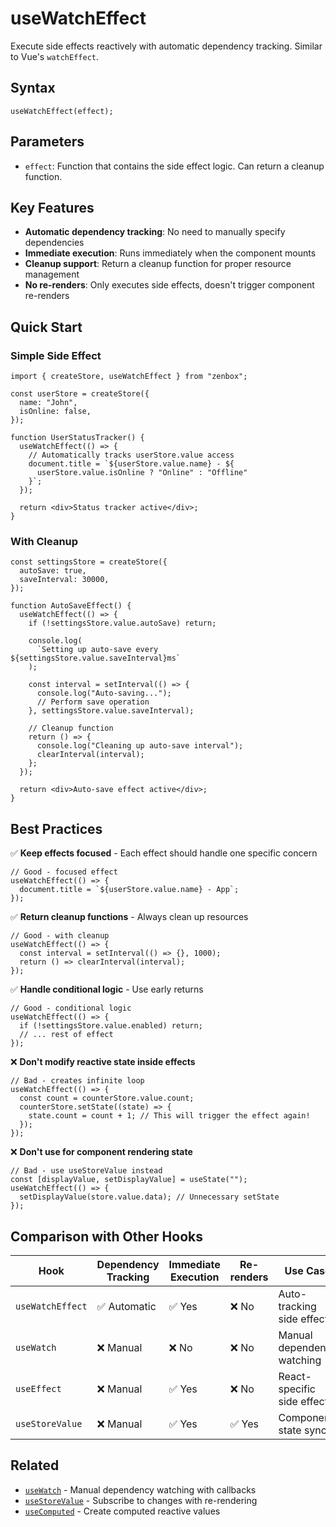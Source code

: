 # useWatchEffect

Execute side effects reactively with automatic dependency tracking. Similar to Vue's `watchEffect`.

## Syntax

```tsx
useWatchEffect(effect);
```

## Parameters

- `effect`: Function that contains the side effect logic. Can return a cleanup function.

## Key Features

- **Automatic dependency tracking**: No need to manually specify dependencies
- **Immediate execution**: Runs immediately when the component mounts
- **Cleanup support**: Return a cleanup function for proper resource management
- **No re-renders**: Only executes side effects, doesn't trigger component re-renders

## Quick Start

### Simple Side Effect

```tsx
import { createStore, useWatchEffect } from "zenbox";

const userStore = createStore({
  name: "John",
  isOnline: false,
});

function UserStatusTracker() {
  useWatchEffect(() => {
    // Automatically tracks userStore.value access
    document.title = `${userStore.value.name} - ${
      userStore.value.isOnline ? "Online" : "Offline"
    }`;
  });

  return <div>Status tracker active</div>;
}
```

### With Cleanup

```tsx
const settingsStore = createStore({
  autoSave: true,
  saveInterval: 30000,
});

function AutoSaveEffect() {
  useWatchEffect(() => {
    if (!settingsStore.value.autoSave) return;

    console.log(
      `Setting up auto-save every ${settingsStore.value.saveInterval}ms`
    );

    const interval = setInterval(() => {
      console.log("Auto-saving...");
      // Perform save operation
    }, settingsStore.value.saveInterval);

    // Cleanup function
    return () => {
      console.log("Cleaning up auto-save interval");
      clearInterval(interval);
    };
  });

  return <div>Auto-save effect active</div>;
}
```



## Best Practices

✅ **Keep effects focused** - Each effect should handle one specific concern

```tsx
// Good - focused effect
useWatchEffect(() => {
  document.title = `${userStore.value.name} - App`;
});
```

✅ **Return cleanup functions** - Always clean up resources

```tsx
// Good - with cleanup
useWatchEffect(() => {
  const interval = setInterval(() => {}, 1000);
  return () => clearInterval(interval);
});
```

✅ **Handle conditional logic** - Use early returns

```tsx
// Good - conditional logic
useWatchEffect(() => {
  if (!settingsStore.value.enabled) return;
  // ... rest of effect
});
```

❌ **Don't modify reactive state inside effects**

```tsx
// Bad - creates infinite loop
useWatchEffect(() => {
  const count = counterStore.value.count;
  counterStore.setState((state) => {
    state.count = count + 1; // This will trigger the effect again!
  });
});
```

❌ **Don't use for component rendering state**

```tsx
// Bad - use useStoreValue instead
const [displayValue, setDisplayValue] = useState("");
useWatchEffect(() => {
  setDisplayValue(store.value.data); // Unnecessary setState
});
```

## Comparison with Other Hooks

| Hook             | Dependency Tracking | Immediate Execution | Re-renders | Use Case                    |
| ---------------- | ------------------- | ------------------- | ---------- | --------------------------- |
| `useWatchEffect` | ✅ Automatic        | ✅ Yes              | ❌ No      | Auto-tracking side effects  |
| `useWatch`       | ❌ Manual           | ❌ No               | ❌ No      | Manual dependency watching  |
| `useEffect`      | ❌ Manual           | ✅ Yes              | ❌ No      | React-specific side effects |
| `useStoreValue`  | ❌ Manual           | ✅ Yes              | ✅ Yes     | Component state sync        |

## Related

- [`useWatch`](./useWatch.md) - Manual dependency watching with callbacks
- [`useStoreValue`](./useStoreValue.md) - Subscribe to changes with re-rendering
- [`useComputed`](./useComputed.md) - Create computed reactive values
